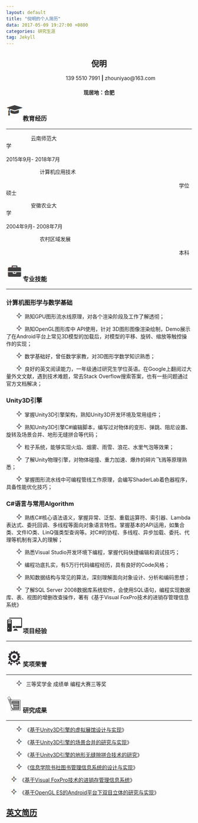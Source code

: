 ```yaml
---
layout: default
title: "倪明的个人简历"
data: 2017-05-09 19:27:00 +0800
categories: 研究生涯
tag: Jekyll
---
```


<center><h2>倪明</h2></center>
<center>&ensp;&ensp;&ensp;&ensp;&ensp;&ensp;&ensp;&ensp;&ensp;139 5510 7991 <strong>|</strong> zhouniyao@163.com</center>
<center><h4>现居地：合肥</h4></center>



<h3><img src="/styles/images/me/education.png" alt="倪明的中文简历">教育经历</h3>

---
&ensp;&ensp;&ensp;&ensp;&ensp;&ensp;&ensp;&ensp;&ensp; 云南师范大学&ensp;&ensp;&ensp;&ensp;&ensp;&ensp;&ensp;&ensp;&ensp;&ensp;&ensp;&ensp;&ensp;&ensp;&ensp;&ensp;&ensp;&ensp;&ensp;&ensp;&ensp;&ensp;&ensp;&ensp;&ensp;&ensp;&ensp;&ensp;&ensp;&ensp;&ensp;&ensp;&ensp;&ensp;&ensp;&ensp;&ensp;&ensp;&ensp;&ensp;&ensp;&ensp;&ensp;&ensp;&ensp;&ensp;&ensp;&ensp;&ensp;&ensp;&ensp;&ensp;&ensp;&ensp;&ensp;&ensp;&ensp;&ensp;&ensp;&ensp;&ensp;&ensp;&ensp;&ensp;&ensp;&ensp;&ensp;&ensp;&ensp;&ensp;&ensp;&ensp;&ensp;&ensp;&ensp;&ensp;&ensp;&ensp;&ensp;&ensp;&ensp;&ensp;&ensp;&ensp;&ensp;&ensp;&ensp;&ensp;&ensp;&ensp;&ensp;&ensp;&ensp;&ensp;&ensp;&ensp;&ensp;&ensp;&ensp;&ensp;&ensp;&ensp;&ensp;&ensp;&ensp;&ensp;&ensp;&ensp;&ensp;&ensp;&ensp;&ensp;&ensp;&ensp;&ensp;&ensp;&ensp;&ensp;&ensp;&ensp;&ensp;&ensp;&ensp;&ensp;&ensp;&ensp;&ensp;&ensp;&ensp;&ensp;&ensp;&ensp;&ensp;&ensp;&ensp;&ensp;&ensp;&ensp;&ensp;2015年9月- 2018年7月 

&ensp;&ensp;&ensp;&ensp;&ensp;&ensp;&ensp;&ensp;&ensp;&ensp;&ensp;&ensp;&ensp;计算机应用技术 &ensp;&ensp;&ensp;&ensp;&ensp;&ensp;&ensp;&ensp;&ensp;&ensp;&ensp;&ensp;&ensp;&ensp;&ensp;&ensp;&ensp;&ensp;&ensp;&ensp;&ensp;&ensp;&ensp;&ensp;&ensp;&ensp;&ensp;&ensp;&ensp;&ensp;&ensp;&ensp;&ensp;&ensp;&ensp;&ensp;&ensp;&ensp;&ensp;&ensp;&ensp;&ensp;&ensp;&ensp;&ensp;&ensp;&ensp;&ensp;&ensp;&ensp;&ensp;&ensp;&ensp;&ensp;&ensp;&ensp;&ensp;&ensp;&ensp;&ensp;&ensp;&ensp;&ensp;&ensp;&ensp;&ensp;&ensp;&ensp;&ensp;&ensp;&ensp;&ensp;&ensp;&ensp;&ensp;&ensp;&ensp;&ensp;&ensp;&ensp;&ensp;&ensp;&ensp;&ensp;&ensp;&ensp;&ensp;&ensp;&ensp;&ensp;&ensp;&ensp;&ensp;&ensp;&ensp;&ensp;&ensp;&ensp;&ensp;&ensp;&ensp;&ensp;&ensp;&ensp;&ensp;&ensp;&ensp;&ensp;&ensp;&ensp;&ensp;&ensp;&ensp;&ensp;&ensp;&ensp;&ensp;&ensp;&ensp;&ensp;&ensp;&ensp;&ensp;&ensp;&ensp;&ensp;&ensp;&ensp;&ensp;&ensp;&ensp;&ensp;&ensp;&ensp;&ensp;&ensp;&ensp;&ensp;&ensp;学位硕士
 
 
&ensp;&ensp;&ensp;&ensp;&ensp;&ensp;&ensp;&ensp;&ensp; 安徽农业大学&ensp;&ensp;&ensp;&ensp;&ensp;&ensp;&ensp;&ensp;&ensp;&ensp;&ensp;&ensp;&ensp;&ensp;&ensp;&ensp;&ensp;&ensp;&ensp;&ensp;&ensp;&ensp;&ensp;&ensp;&ensp;&ensp;&ensp;&ensp;&ensp;&ensp;&ensp;&ensp;&ensp;&ensp;&ensp;&ensp;&ensp;&ensp;&ensp;&ensp;&ensp;&ensp;&ensp;&ensp;&ensp;&ensp;&ensp;&ensp;&ensp;&ensp;&ensp;&ensp;&ensp;&ensp;&ensp;&ensp;&ensp;&ensp;&ensp;&ensp;&ensp;&ensp;&ensp;&ensp;&ensp;&ensp;&ensp;&ensp;&ensp;&ensp;&ensp;&ensp;&ensp;&ensp;&ensp;&ensp;&ensp;&ensp;&ensp;&ensp;&ensp;&ensp;&ensp;&ensp;&ensp;&ensp;&ensp;&ensp;&ensp;&ensp;&ensp;&ensp;&ensp;&ensp;&ensp;&ensp;&ensp;&ensp;&ensp;&ensp;&ensp;&ensp;&ensp;&ensp;&ensp;&ensp;&ensp;&ensp;&ensp;&ensp;&ensp;&ensp;&ensp;&ensp;&ensp;&ensp;&ensp;&ensp;&ensp;&ensp;&ensp;&ensp;&ensp;&ensp;&ensp;&ensp;&ensp;&ensp;&ensp;&ensp;&ensp;&ensp;&ensp;&ensp;&ensp;&ensp;&ensp;&ensp;&ensp;2004年9月- 2008年7月

&ensp;&ensp;&ensp;&ensp;&ensp;&ensp;&ensp;&ensp;&ensp;&ensp;&ensp;&ensp;&ensp;农村区域发展 &ensp;&ensp;&ensp;&ensp;&ensp;&ensp;&ensp;&ensp;&ensp;&ensp;&ensp;&ensp;&ensp;&ensp;&ensp;&ensp;&ensp;&ensp;&ensp;&ensp;&ensp;&ensp;&ensp;&ensp;&ensp;&ensp;&ensp;&ensp;&ensp;&ensp;&ensp;&ensp;&ensp;&ensp;&ensp;&ensp;&ensp;&ensp;&ensp;&ensp;&ensp;&ensp;&ensp;&ensp;&ensp;&ensp;&ensp;&ensp;&ensp;&ensp;&ensp;&ensp;&ensp;&ensp;&ensp;&ensp;&ensp;&ensp;&ensp;&ensp;&ensp;&ensp;&ensp;&ensp;&ensp;&ensp;&ensp;&ensp;&ensp;&ensp;&ensp;&ensp;&ensp;&ensp;&ensp;&ensp;&ensp;&ensp;&ensp;&ensp;&ensp;&ensp;&ensp;&ensp;&ensp;&ensp;&ensp;&ensp;&ensp;&ensp;&ensp;&ensp;&ensp;&ensp;&ensp;&ensp;&ensp;&ensp;&ensp;&ensp;&ensp;&ensp;&ensp;&ensp;&ensp;&ensp;&ensp;&ensp;&ensp;&ensp;&ensp;&ensp;&ensp;&ensp;&ensp;&ensp;&ensp;&ensp;&ensp;&ensp;&ensp;&ensp;&ensp;&ensp;&ensp;&ensp;&ensp;&ensp;&ensp;&ensp;&ensp;&ensp;&ensp;&ensp;&ensp;&ensp;&ensp;&ensp;&ensp;本科


<h3><img src="/styles/images/me/skill.png" alt="倪明的中文简历">专业技能</h3>

---

### 计算机图形学与数学基础    
&ensp;&ensp;&ensp;&ensp;<img src="/styles/images/me/fuhao.png" alt="倪明中文简历">&ensp;熟知GPU图形流水线原理，对各个渲染阶段及工作了解透彻； 

&ensp;&ensp;&ensp;&ensp;<img src="/styles/images/me/fuhao.png" alt="倪明中文简历">&ensp;熟知OpenGL图形库中 API使用，针对 3D图形图像渲染绘制，Demo展示了在Android平台上常见3D模型的加载后，对模型的平移、旋转、缩放等触控操作的实现；

&ensp;&ensp;&ensp;&ensp;<img src="/styles/images/me/fuhao.png" alt="倪明中文简历">&ensp;数学基础好，曾任数学家教，对3D图形学数学知识熟悉；

&ensp;&ensp;&ensp;&ensp;<img src="/styles/images/me/fuhao.png" alt="倪明中文简历">&ensp;良好的英文阅读能力，一年级通过研究生学位英语。在Google上翻阅过大量外文文献，遇到技术难题，常去Stack Overflow搜索答案，也有一些问题通过官方文档解决；

### Unity3D引擎                                               
&ensp;&ensp;&ensp;&ensp;<img src="/styles/images/me/fuhao.png" alt="倪明中文简历">&ensp;掌握Unity3D引擎架构，熟知Unity3D开发环境及常用组件；

&ensp;&ensp;&ensp;&ensp;<img src="/styles/images/me/fuhao.png" alt="倪明中文简历">&ensp;熟知Unity3D引擎C#编辑脚本，编写过对物体的变形、弹跳、阻尼设置、旋转及场景合并、地形无缝拼合等代码；

&ensp;&ensp;&ensp;&ensp;<img src="/styles/images/me/fuhao.png" alt="倪明中文简历">&ensp;粒子系统，能够实现火焰、烟雾、雨雪、浪花、水里气泡等效果；

&ensp;&ensp;&ensp;&ensp;<img src="/styles/images/me/fuhao.png" alt="倪明中文简历">&ensp;了解Unity物理引擎，对物体碰撞、重力加速、爆炸的碎片飞溅等原理熟悉；

&ensp;&ensp;&ensp;&ensp;<img src="/styles/images/me/fuhao.png" alt="倪明中文简历">&ensp;掌握图形流水线中可编程管线工作原理，会编写ShaderLab着色器程序，具备性能优化技巧；

### C#语言与常用Algorithm  
&ensp;&ensp;&ensp;&ensp;<img src="/styles/images/me/fuhao.png" alt="倪明中文简历">&ensp;熟练C#核心语法语义，掌握异常、泛型、重载运算符、索引器、Lambda表达式、委托回调、多线程等面向对象语言特性。掌握基本的API运用，如集合类、文件IO类、LinQ强类型查询等。对C#的协程、多线程、异步加载、委托、代理等机制有深入的理解；

&ensp;&ensp;&ensp;&ensp;<img src="/styles/images/me/fuhao.png" alt="倪明中文简历">&ensp;熟悉Visual Studio开发环境下编程，掌握代码快捷编辑和调试技巧；

&ensp;&ensp;&ensp;&ensp;<img src="/styles/images/me/fuhao.png" alt="倪明中文简历">&ensp;编程功底扎实，有5万行代码编程经历，具有良好的Code风格；

&ensp;&ensp;&ensp;&ensp;<img src="/styles/images/me/fuhao.png" alt="倪明中文简历">&ensp;熟知数据结构与常见的算法，深刻理解面向对象设计、分析和编码思想；

&ensp;&ensp;&ensp;&ensp;<img src="/styles/images/me/fuhao.png" alt="倪明中文简历">&ensp;了解SQL Server 2008数据库系统软件，会使用SQL语句，编程实现数据库、表、视图的增删改查操作，著有《基于Visual FoxPro技术的进销存管理信息系统》    


<h3><img src="/styles/images/me/computer.png" alt="倪明中文简历">项目经验</h3>

---


<h3><img src="/nm_icon/honor.png" alt="我">奖项荣誉</h3>

---

&ensp;&ensp;&ensp;&ensp;<img src="/styles/images/me/fuhao.png" alt="倪明中文简历">&ensp;	三等奖学金	成绩单	编程大赛三等奖

<h3><img src="/styles/images/me/thesis.png" alt="倪明中文简历">研究成果</h3>

---

&ensp;&ensp;&ensp;&ensp;<img src="/styles/images/me/fuhao.png" alt="倪明中文简历">&ensp;《<a href="https://bihusenlan.github.io/2018/03/05/VRMuseum/" target="_blank">基于Unity3D引擎的虚拟展馆设计与实现</a>》

&ensp;&ensp;&ensp;&ensp;<img src="/styles/images/me/fuhao.png" alt="倪明中文简历">&ensp;《<a href="https://bihusenlan.github.io/2018/03/05/VRMuseum/" target="_blank">基于Unity3D引擎的场景合并的研究与实现</a>》

&ensp;&ensp;&ensp;&ensp;<img src="/styles/images/me/fuhao.png" alt="倪明中文简历">&ensp;《<a href="https://bihusenlan.github.io/2018/03/04/基于Unity3D引擎的地形无缝隙拼合技术的研究" target="_blank">基于Unity3D引擎的地形无缝隙拼合技术的研究</a>》

&ensp;&ensp;&ensp;&ensp;<img src="/styles/images/me/fuhao.png" alt="倪明中文简历">&ensp;《<a href="https://bihusenlan.github.io/2018/03/04/信息学院书报社借阅管理信息系统设计与开发" target="_blank">信息学院书社图书管理信息系统的设计与实现</a>》

&ensp;&ensp;<img src="/styles/images/me/fuhao.png" alt="倪明中文简历">&ensp;《<a href="https://bihusenlan.github.io/2018/03/04/%E5%9F%BA%E4%BA%8EVisual-FoxPro%E6%8A%80%E6%9C%AF%E7%9A%84%E8%BF%9B%E9%94%80%E5%AD%98%E7%AE%A1%E7%90%86%E4%BF%A1%E6%81%AF%E7%B3%BB%E7%BB%9F/" target="_blank">基于Visual FoxPro技术的进销存管理信息系统</a>》

&ensp;&ensp;<img src="/styles/images/me/fuhao.png" alt="倪明中文简历">&ensp;《<a href="https://bihusenlan.github.io/2018/03/04/%E5%9F%BA%E4%BA%8EOpenGL-ES%E7%9A%84Android%E5%B9%B3%E5%8F%B0%E4%B8%8B%E5%8F%8C%E7%9B%AE%E7%AB%8B%E4%BD%93%E7%9A%84%E7%A0%94%E7%A9%B6%E4%B8%8E%E5%AE%9E%E7%8E%B0/" target="_blank">基于OpenGL ES的Android平台下双目立体的研究与实现</a>》


<a href="/niming-resume/" target="_blank">英文简历</a>
----------




